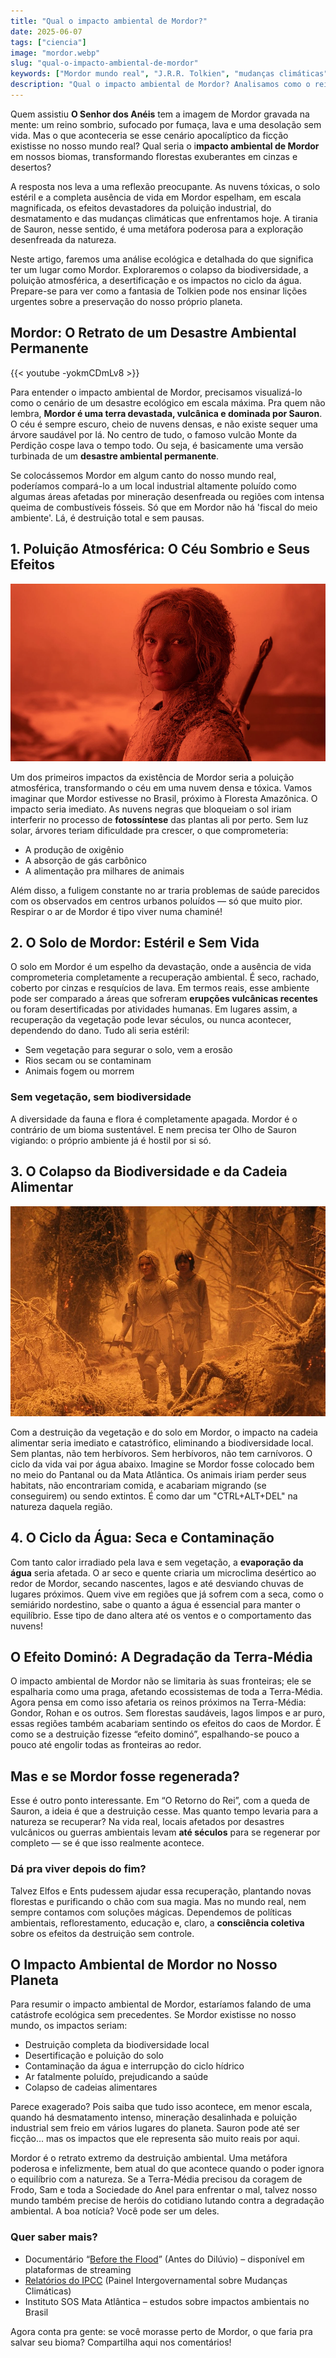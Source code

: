 ```yaml
---
title: "Qual o impacto ambiental de Mordor?"
date: 2025-06-07
tags: ["ciencia"]
image: "mordor.webp"
slug: "qual-o-impacto-ambiental-de-mordor"
keywords: ["Mordor mundo real", "J.R.R. Tolkien", "mudanças climáticas"]
description: "Qual o impacto ambiental de Mordor? Analisamos como o reino de Sauron afetaria a natureza no mundo real!"
---
```


Quem assistiu **O Senhor dos Anéis** tem a imagem de Mordor gravada na mente: um reino sombrio, sufocado por fumaça, lava e uma desolação sem vida. Mas o que aconteceria se esse cenário apocalíptico da ficção existisse no nosso mundo real? Qual seria o i**mpacto ambiental de Mordor** em nossos biomas, transformando florestas exuberantes em cinzas e desertos?

A resposta nos leva a uma reflexão preocupante. As nuvens tóxicas, o solo estéril e a completa ausência de vida em Mordor espelham, em escala magnificada, os efeitos devastadores da poluição industrial, do desmatamento e das mudanças climáticas que enfrentamos hoje. A tirania de Sauron, nesse sentido, é uma metáfora poderosa para a exploração desenfreada da natureza.

Neste artigo, faremos uma análise ecológica e detalhada do que significa ter um lugar como Mordor. Exploraremos o colapso da biodiversidade, a poluição atmosférica, a desertificação e os impactos no ciclo da água. Prepare-se para ver como a fantasia de Tolkien pode nos ensinar lições urgentes sobre a preservação do nosso próprio planeta.

## Mordor: O Retrato de um Desastre Ambiental Permanente

{{< youtube -yokmCDmLv8 >}}

Para entender o impacto ambiental de Mordor, precisamos visualizá-lo como o cenário de um desastre ecológico em escala máxima. Pra quem não lembra, **Mordor é uma terra devastada, vulcânica e dominada por Sauron**. O céu é sempre escuro, cheio de nuvens densas, e não existe sequer uma árvore saudável por lá. No centro de tudo, o famoso vulcão Monte da Perdição cospe lava o tempo todo. Ou seja, é basicamente uma versão turbinada de um **desastre ambiental permanente**.

Se colocássemos Mordor em algum canto do nosso mundo real, poderíamos compará-lo a um local industrial altamente poluído como algumas áreas afetadas por mineração desenfreada ou regiões com intensa queima de combustíveis fósseis. Só que em Mordor não há 'fiscal do meio ambiente'. Lá, é destruição total e sem pausas.

## 1. Poluição Atmosférica: O Céu Sombrio e Seus Efeitos

![mordor_galadriel](mordor_galadriel.webp)

Um dos primeiros impactos da existência de Mordor seria a poluição atmosférica, transformando o céu em uma nuvem densa e tóxica. Vamos imaginar que Mordor estivesse no Brasil, próximo à Floresta Amazônica. O impacto seria imediato. As nuvens negras que bloqueiam o sol iriam interferir no processo de **fotossíntese** das plantas ali por perto. Sem luz solar, árvores teriam dificuldade pra crescer, o que comprometeria:

*   A produção de oxigênio
*   A absorção de gás carbônico
*   A alimentação pra milhares de animais

Além disso, a fuligem constante no ar traria problemas de saúde parecidos com os observados em centros urbanos poluídos — só que muito pior. Respirar o ar de Mordor é tipo viver numa chaminé!

## 2. O Solo de Mordor: Estéril e Sem Vida

O solo em Mordor é um espelho da devastação, onde a ausência de vida comprometeria completamente a recuperação ambiental. É seco, rachado, coberto por cinzas e resquícios de lava. Em termos reais, esse ambiente pode ser comparado a áreas que sofreram **erupções vulcânicas recentes** ou foram desertificadas por atividades humanas. Em lugares assim, a recuperação da vegetação pode levar séculos, ou nunca acontecer, dependendo do dano. Tudo ali seria estéril:

*   Sem vegetação para segurar o solo, vem a erosão
*   Rios secam ou se contaminam
*   Animais fogem ou morrem

### Sem vegetação, sem biodiversidade

A diversidade da fauna e flora é completamente apagada. Mordor é o contrário de um bioma sustentável. E nem precisa ter Olho de Sauron vigiando: o próprio ambiente já é hostil por si só.

## 3. O Colapso da Biodiversidade e da Cadeia Alimentar

![mordor_epic](epic-mordor.webp)

Com a destruição da vegetação e do solo em Mordor, o impacto na cadeia alimentar seria imediato e catastrófico, eliminando a biodiversidade local. Sem plantas, não tem herbívoros. Sem herbívoros, não tem carnívoros. O ciclo da vida vai por água abaixo. Imagine se Mordor fosse colocado bem no meio do Pantanal ou da Mata Atlântica. Os animais iriam perder seus habitats, não encontrariam comida, e acabariam migrando (se conseguirem) ou sendo extintos. É como dar um "CTRL+ALT+DEL" na natureza daquela região.

## 4. O Ciclo da Água: Seca e Contaminação

Com tanto calor irradiado pela lava e sem vegetação, a **evaporação da água** seria afetada. O ar seco e quente criaria um microclima desértico ao redor de Mordor, secando nascentes, lagos e até desviando chuvas de lugares próximos. Quem vive em regiões que já sofrem com a seca, como o semiárido nordestino, sabe o quanto a água é essencial para manter o equilíbrio. Esse tipo de dano altera até os ventos e o comportamento das nuvens!

## O Efeito Dominó: A Degradação da Terra-Média

O impacto ambiental de Mordor não se limitaria às suas fronteiras; ele se espalharia como uma praga, afetando ecossistemas de toda a Terra-Média. Agora pensa em como isso afetaria os reinos próximos na Terra-Média: Gondor, Rohan e os outros. Sem florestas saudáveis, lagos limpos e ar puro, essas regiões também acabariam sentindo os efeitos do caos de Mordor. É como se a destruição fizesse “efeito dominó”, espalhando-se pouco a pouco até engolir todas as fronteiras ao redor.

## Mas e se Mordor fosse regenerada?

Esse é outro ponto interessante. Em “O Retorno do Rei”, com a queda de Sauron, a ideia é que a destruição cesse. Mas quanto tempo levaria para a natureza se recuperar? Na vida real, locais afetados por desastres vulcânicos ou guerras ambientais levam **até séculos** para se regenerar por completo — se é que isso realmente acontece.

### Dá pra viver depois do fim?

Talvez Elfos e Ents pudessem ajudar essa recuperação, plantando novas florestas e purificando o chão com sua magia. Mas no mundo real, nem sempre contamos com soluções mágicas. Dependemos de políticas ambientais, reflorestamento, educação e, claro, a **consciência coletiva** sobre os efeitos da destruição sem controle.

## O Impacto Ambiental de Mordor no Nosso Planeta

Para resumir o impacto ambiental de Mordor, estaríamos falando de uma catástrofe ecológica sem precedentes. Se Mordor existisse no nosso mundo, os impactos seriam:

*   Destruição completa da biodiversidade local
*   Desertificação e poluição do solo
*   Contaminação da água e interrupção do ciclo hídrico
*   Ar fatalmente poluído, prejudicando a saúde
*   Colapso de cadeias alimentares

Parece exagerado? Pois saiba que tudo isso acontece, em menor escala, quando há desmatamento intenso, mineração desalinhada e poluição industrial sem freio em vários lugares do planeta. Sauron pode até ser ficção... mas os impactos que ele representa são muito reais por aqui.

Mordor é o retrato extremo da destruição ambiental. Uma metáfora poderosa e infelizmente, bem atual do que acontece quando o poder ignora o equilíbrio com a natureza. Se a Terra-Média precisou da coragem de Frodo, Sam e toda a Sociedade do Anel para enfrentar o mal, talvez nosso mundo também precise de heróis do cotidiano lutando contra a degradação ambiental. A boa notícia? Você pode ser um deles.

### Quer saber mais?

*   Documentário “[Before the Flood](https://youtu.be/zbEnOYtsXHA?si=ZrhahExVULVso6NY)” (Antes do Dilúvio) – disponível em plataformas de streaming
*   [Relatórios do IPCC](https://www.gov.br/mcti/pt-br/acompanhe-o-mcti/sirene/publicacoes/relatorios-do-ipcc) (Painel Intergovernamental sobre Mudanças Climáticas)
*   Instituto SOS Mata Atlântica – estudos sobre impactos ambientais no Brasil

Agora conta pra gente: se você morasse perto de Mordor, o que faria pra salvar seu bioma? Compartilha aqui nos comentários!